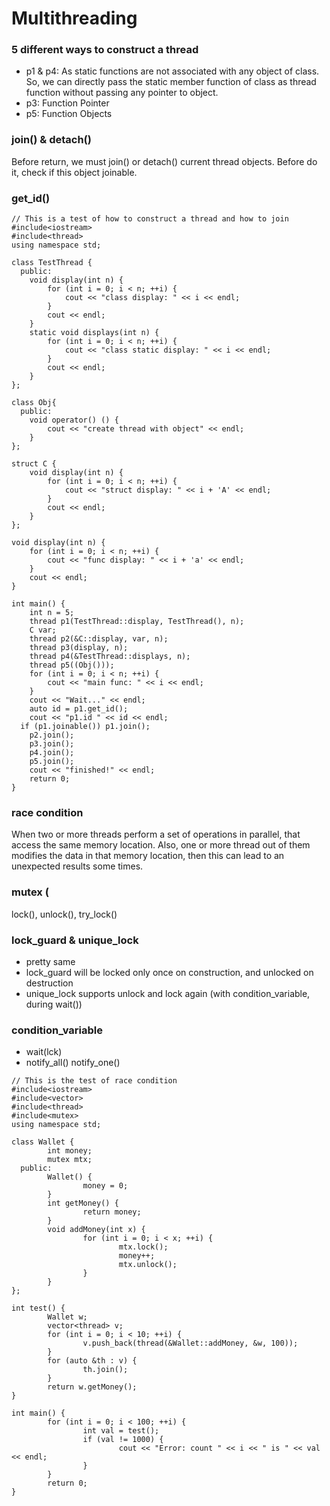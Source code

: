 # Multithreading

### 5 different ways to construct a thread
* p1 & p4: As static functions are not associated with any object of class. So, we can directly pass the static member function of class as thread function without passing any pointer to object.
* p3: Function Pointer
* p5: Function Objects 

### join() & detach()
Before return, we must join() or detach() current thread objects. Before do it, check if this object joinable.

### get_id()

```
// This is a test of how to construct a thread and how to join
#include<iostream>
#include<thread>
using namespace std;

class TestThread {
  public:
	void display(int n) {
		for (int i = 0; i < n; ++i) {
			cout << "class display: " << i << endl;
		}
		cout << endl;
	}
	static void displays(int n) {
		for (int i = 0; i < n; ++i) {
			cout << "class static display: " << i << endl;
		}
		cout << endl;
	}
};

class Obj{
  public:
	void operator() () {
		cout << "create thread with object" << endl;
	}
};

struct C {
	void display(int n) {
		for (int i = 0; i < n; ++i) {
			cout << "struct display: " << i + 'A' << endl;
		}
		cout << endl;
	}
};

void display(int n) {
	for (int i = 0; i < n; ++i) {
		cout << "func display: " << i + 'a' << endl;
	}
	cout << endl;
}

int main() {
	int n = 5;
	thread p1(TestThread::display, TestThread(), n);
	C var;
	thread p2(&C::display, var, n);
	thread p3(display, n);
	thread p4(&TestThread::displays, n);
	thread p5((Obj()));
	for (int i = 0; i < n; ++i) {
		cout << "main func: " << i << endl;
	}
	cout << "Wait..." << endl;
	auto id = p1.get_id();
	cout << "p1.id " << id << endl;
  if (p1.joinable()) p1.join();
	p2.join();
	p3.join();
	p4.join();
	p5.join();
	cout << "finished!" << endl;
	return 0;
}
```

### race condition
When two or more threads perform a set of operations in parallel, that access the same memory location.  Also, one or more thread out of them modifies the data in that memory location, then this can lead to an unexpected results some times.

### mutex (
lock(), unlock(), try_lock()

### lock_guard & unique_lock
* pretty same
* lock_guard will be locked only once on construction, and unlocked on destruction
* unique_lock supports unlock and lock again (with condition_variable, during wait())


### condition_variable 
* wait(lck) 
* notify_all() notify_one()

```
// This is the test of race condition
#include<iostream>
#include<vector>
#include<thread>
#include<mutex>
using namespace std;

class Wallet {
        int money;
        mutex mtx;
  public:
        Wallet() {
                money = 0;
        }
        int getMoney() {
                return money;
        }
        void addMoney(int x) {
                for (int i = 0; i < x; ++i) {
                        mtx.lock();
                        money++;
                        mtx.unlock();
                }
        }
};

int test() {
        Wallet w;
        vector<thread> v;
        for (int i = 0; i < 10; ++i) {
                v.push_back(thread(&Wallet::addMoney, &w, 100));
        }
        for (auto &th : v) {
                th.join();
        }
        return w.getMoney();
}

int main() {
        for (int i = 0; i < 100; ++i) {
                int val = test();
                if (val != 1000) {
                        cout << "Error: count " << i << " is " << val << endl;
                }
        }
        return 0;
}
```
